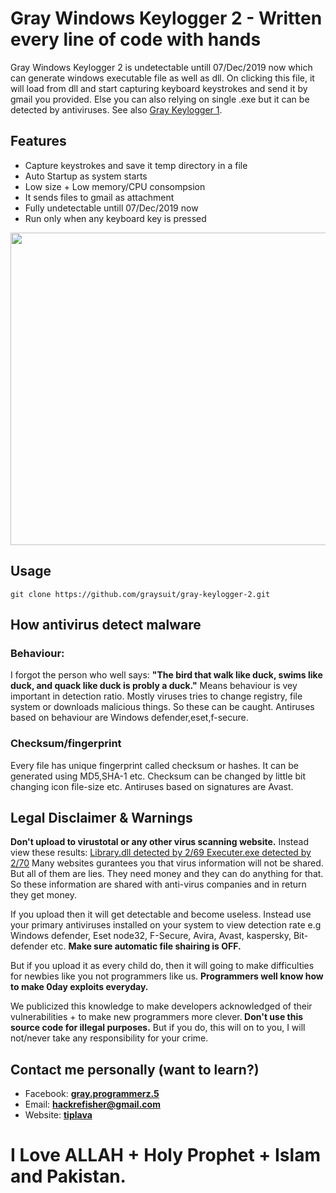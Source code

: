 <h1> Gray Windows Keylogger 2 - Written every line of code with hands</h1>
<p> Gray Windows Keylogger 2 is undetectable untill 07/Dec/2019 now which can generate windows executable file as well as dll. On clicking this file, it will load from dll and start capturing keyboard keystrokes and send it by gmail you provided. Else you can also relying on single .exe but it can be detected by antiviruses. See also <a href="https://github.com/graysuit/gray-keylogger">Gray Keylogger 1</a>.</p>
<h2> Features</h2>
<ul><li>Capture keystrokes and save it temp directory in a file</li>
<li>Auto Startup as system starts</li>
<li>Low size + Low memory/CPU consompsion</li>
<li>It sends files to gmail as attachment</li>
<li>Fully undetectable untill 07/Dec/2019 now</li>
<li>Run only when any keyboard key is pressed</li></ul>
<img height="500" width="800" src="https://i.ibb.co/z7SSmyq/gray-keylogger-2.png">
<h2> Usage</h2>
<pre><code>git clone https://github.com/graysuit/gray-keylogger-2.git</code></pre>
<h2> How antivirus detect malware</h2>
<h3> Behaviour:</h3>
<p> I forgot the person who well says: <b>"The bird that walk like duck, swims like duck, and quack like duck is probly a duck."</b> Means behaviour is vey important in detection ratio. Mostly viruses tries to change registry, file system or downloads malicious things. So these can be caught. Antiruses based on behaviour are Windows defender,eset,f-secure.</p>
<h3> Checksum/fingerprint</h3>
<p> Every file has unique fingerprint called checksum or hashes. It can be generated using MD5,SHA-1 etc. Checksum can be changed by little bit changing icon file-size etc. Antiruses based on signatures are Avast.</p>
<h2> Legal Disclaimer & Warnings</h2>
<p> <b>Don't upload to virustotal or any other virus scanning website.</b> Instead view these results: <a href="https://www.virustotal.com/gui/file/19c68425ce4419b121b263eab999fe17f9b9d053e2b6669738c5c3c44c463d0f/detection">Library.dll detected by 2/69 </a>
<a href="https://www.virustotal.com/gui/file/260d3975854491c4b83f6dc2fc94b4707d644ba72864bf51b8ca04efb6521f6f/detection">Executer.exe detected by 2/70</a> Many websites gurantees you that virus information will not be shared. But all of them are lies. They need money and they can do anything for that. So these information are shared with anti-virus companies and in return they get money. </p>
<p> If you upload then it will get detectable and become useless. Instead use your primary antiviruses installed on your system to view detection rate e.g Windows defender, Eset node32, F-Secure, Avira, Avast, kaspersky, Bit-defender etc. <b>Make sure automatic file shairing is OFF.</b></p>
<p> But if you upload it as every child do, then it will going to make difficulties for newbies like you not programmers like us. <b>Programmers well know how to make 0day exploits everyday.</b></p>
<p>We publicized this knowledge to make developers acknowledged of their vulnerabilities + to make new programmers more clever.<b> Don't use this source code for illegal purposes.</b> But if you do, this will on to you, I will not/never take any responsibility for your crime.</p>
<h2> Contact me personally (want to learn?)</h2>
<ul><li>Facebook: <a href="https://fb.com/messages/t/gray.programmerz.5"><b>gray.programmerz.5</b></a></li>
<li>Email: <b><a href="mailto:hackrefisher@gmail.com">hackrefisher@gmail.com</a></b></li>
<li>Website: <a href="https://tiplava.blogspot.com/"><b>tiplava</b></a></li></ul>
<h1>I Love ALLAH + Holy Prophet + Islam and Pakistan.</h1>
